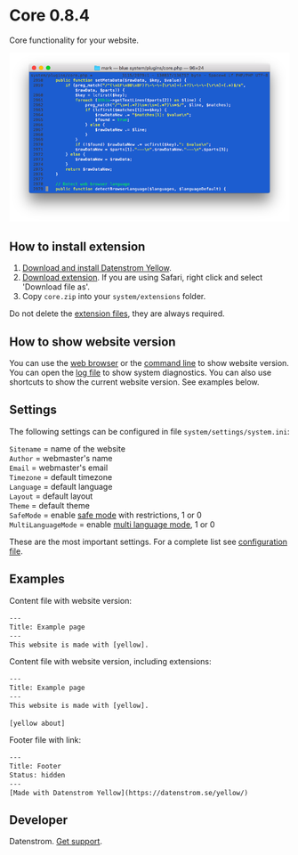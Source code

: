 Core 0.8.4
==========
Core functionality for your website.

<p align="center"><img src="core-screenshot.png?raw=true" alt="Screenshot"></p>

## How to install extension

1. [Download and install Datenstrom Yellow](https://github.com/datenstrom/yellow/).
2. [Download extension](https://github.com/datenstrom/yellow-extensions/raw/master/zip/core.zip). If you are using Safari, right click and select 'Download file as'.
3. Copy `core.zip` into your `system/extensions` folder.

Do not delete the [extension files](extension.ini), they are always required.

## How to show website version

You can use the [web browser](https://github.com/datenstrom/yellow-extensions/tree/master/features/edit) or the [command line](https://github.com/datenstrom/yellow-extensions/tree/master/features/command) to show website version. You can open the [log file](https://developers.datenstrom.se/help/api#troubleshooting) to show system diagnostics. You can also use shortcuts to show the current website version. See examples below.

## Settings

The following settings can be configured in file `system/settings/system.ini`:

`Sitename` = name of the website  
`Author` = webmaster's name  
`Email` = webmaster's email  
`Timezone` = default timezone  
`Language` = default language  
`Layout` = default layout  
`Theme` = default theme  
`SafeMode` = enable [safe mode](https://developers.datenstrom.se/help/security-configuration#safe-mode) with restrictions, 1 or 0  
`MultiLanguageMode` = enable [multi language mode](https://developers.datenstrom.se/help/language-configuration#multi-language-mode), 1 or 0  

These are the most important settings. For a complete list see [configuration file](https://github.com/datenstrom/yellow/blob/master/system/settings/system.ini).

## Examples

Content file with website version:

    ---
    Title: Example page
    ---
    This website is made with [yellow].

Content file with website version, including extensions:

    ---
    Title: Example page
    ---
    This website is made with [yellow].
    
    [yellow about]

Footer file with link:

    ---
    Title: Footer
    Status: hidden
    ---
    [Made with Datenstrom Yellow](https://datenstrom.se/yellow/)

## Developer

Datenstrom. [Get support](https://developers.datenstrom.se/help/support).
